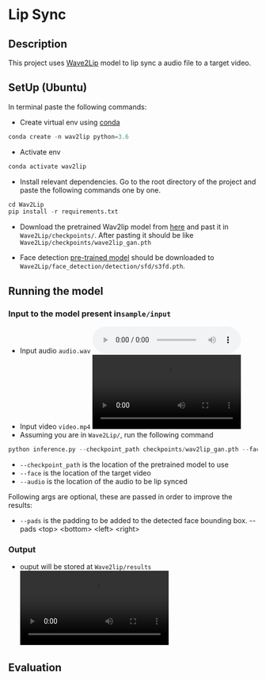 # Lip Sync
## Description

This project uses [Wave2Lip](https://github.com/Rudrabha/Wav2Lip) model to  lip sync a audio file to a target video.

## SetUp (Ubuntu)
In terminal paste the following commands:
- Create virtual env using [conda](https://docs.conda.io/projects/conda/en/latest/user-guide/install/linux.html)
```python
conda create -n wav2lip python=3.6
```
- Activate env
```python
conda activate wav2lip  
```
- Install relevant dependencies. Go to the root directory of the project and paste the following commands one by one.
```python
cd Wav2Lip
pip install -r requirements.txt
```
- Download the pretrained Wav2lip model from [here](https://iiitaphyd-my.sharepoint.com/:u:/g/personal/radrabha_m_research_iiit_ac_in/EdjI7bZlgApMqsVoEUUXpLsBxqXbn5z8VTmoxp55YNDcIA?e=n9ljGW) and past it in ```Wave2Lip/checkpoints/```. After pasting it should be like ```Wave2Lip/checkpoints/wave2lip_gan.pth```


- Face detection [pre-trained model](https://www.adrianbulat.com/downloads/python-fan/s3fd-619a316812.pth) should be downloaded to ```Wave2Lip/face_detection/detection/sfd/s3fd.pth```.

## Running the model
### Input to the model present in```sample/input```
- Input audio ```audio.wav```
![](sample/input/audio.wav)
- Input video ```video.mp4```
![](sample/input/video.mp4)
- Assuming you are in ```Wave2Lip/```, run the following command
```python
python inference.py --checkpoint_path checkpoints/wav2lip_gan.pth --face ../sample/input/video.mp4 --audio ../sample/input/audio.wav --pads 0 0 0 0
```
- ```--checkpoint_path``` is the location of the pretrained model to use
- ```--face``` is the location of the target video
- ```--audio``` is the location of the audio to be lip synced

Following args are optional, these are passed in order to improve the results:
- ```--pads``` is the padding to be added to the detected face bounding box. --pads \<top> \<bottom> \<left> \<right>
### Output 
- ouput will be stored at ```Wave2lip/results```
![](Wav2Lip/results/result_voice.mp4)

## Evaluation